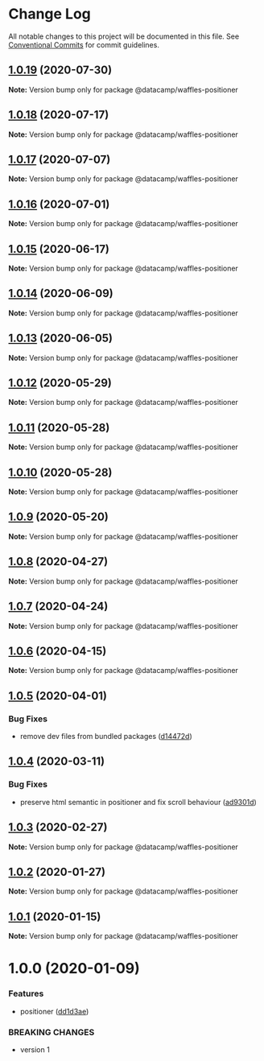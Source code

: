 # Change Log

All notable changes to this project will be documented in this file.
See [Conventional Commits](https://conventionalcommits.org) for commit guidelines.

## [1.0.19](https://github.com/datacamp/design-system/compare/@datacamp/waffles-positioner@1.0.18...@datacamp/waffles-positioner@1.0.19) (2020-07-30)

**Note:** Version bump only for package @datacamp/waffles-positioner





## [1.0.18](https://github.com/datacamp/design-system/compare/@datacamp/waffles-positioner@1.0.17...@datacamp/waffles-positioner@1.0.18) (2020-07-17)

**Note:** Version bump only for package @datacamp/waffles-positioner





## [1.0.17](https://github.com/datacamp/design-system/compare/@datacamp/waffles-positioner@1.0.16...@datacamp/waffles-positioner@1.0.17) (2020-07-07)

**Note:** Version bump only for package @datacamp/waffles-positioner





## [1.0.16](https://github.com/datacamp/design-system/compare/@datacamp/waffles-positioner@1.0.15...@datacamp/waffles-positioner@1.0.16) (2020-07-01)

**Note:** Version bump only for package @datacamp/waffles-positioner





## [1.0.15](https://github.com/datacamp/design-system/compare/@datacamp/waffles-positioner@1.0.14...@datacamp/waffles-positioner@1.0.15) (2020-06-17)

**Note:** Version bump only for package @datacamp/waffles-positioner





## [1.0.14](https://github.com/datacamp/design-system/compare/@datacamp/waffles-positioner@1.0.13...@datacamp/waffles-positioner@1.0.14) (2020-06-09)

**Note:** Version bump only for package @datacamp/waffles-positioner





## [1.0.13](https://github.com/datacamp/design-system/compare/@datacamp/waffles-positioner@1.0.12...@datacamp/waffles-positioner@1.0.13) (2020-06-05)

**Note:** Version bump only for package @datacamp/waffles-positioner





## [1.0.12](https://github.com/datacamp/design-system/compare/@datacamp/waffles-positioner@1.0.11...@datacamp/waffles-positioner@1.0.12) (2020-05-29)

**Note:** Version bump only for package @datacamp/waffles-positioner





## [1.0.11](https://github.com/datacamp/design-system/compare/@datacamp/waffles-positioner@1.0.10...@datacamp/waffles-positioner@1.0.11) (2020-05-28)

**Note:** Version bump only for package @datacamp/waffles-positioner





## [1.0.10](https://github.com/datacamp/design-system/compare/@datacamp/waffles-positioner@1.0.9...@datacamp/waffles-positioner@1.0.10) (2020-05-28)

**Note:** Version bump only for package @datacamp/waffles-positioner





## [1.0.9](https://github.com/datacamp/design-system/compare/@datacamp/waffles-positioner@1.0.8...@datacamp/waffles-positioner@1.0.9) (2020-05-20)

**Note:** Version bump only for package @datacamp/waffles-positioner





## [1.0.8](https://github.com/datacamp/design-system/compare/@datacamp/waffles-positioner@1.0.7...@datacamp/waffles-positioner@1.0.8) (2020-04-27)

**Note:** Version bump only for package @datacamp/waffles-positioner





## [1.0.7](https://github.com/datacamp/design-system/compare/@datacamp/waffles-positioner@1.0.6...@datacamp/waffles-positioner@1.0.7) (2020-04-24)

**Note:** Version bump only for package @datacamp/waffles-positioner





## [1.0.6](https://github.com/datacamp/design-system/compare/@datacamp/waffles-positioner@1.0.5...@datacamp/waffles-positioner@1.0.6) (2020-04-15)

**Note:** Version bump only for package @datacamp/waffles-positioner





## [1.0.5](https://github.com/datacamp/design-system/compare/@datacamp/waffles-positioner@1.0.4...@datacamp/waffles-positioner@1.0.5) (2020-04-01)


### Bug Fixes

* remove dev files from bundled packages ([d14472d](https://github.com/datacamp/design-system/commit/d14472d))





## [1.0.4](https://github.com/datacamp/design-system/compare/@datacamp/waffles-positioner@1.0.3...@datacamp/waffles-positioner@1.0.4) (2020-03-11)


### Bug Fixes

* preserve html semantic in positioner and fix scroll behaviour ([ad9301d](https://github.com/datacamp/design-system/commit/ad9301d))





## [1.0.3](https://github.com/datacamp/design-system/compare/@datacamp/waffles-positioner@1.0.2...@datacamp/waffles-positioner@1.0.3) (2020-02-27)

**Note:** Version bump only for package @datacamp/waffles-positioner





## [1.0.2](https://github.com/datacamp/design-system/compare/@datacamp/waffles-positioner@1.0.1...@datacamp/waffles-positioner@1.0.2) (2020-01-27)

**Note:** Version bump only for package @datacamp/waffles-positioner





## [1.0.1](https://github.com/datacamp/design-system/compare/@datacamp/waffles-positioner@1.0.0...@datacamp/waffles-positioner@1.0.1) (2020-01-15)

**Note:** Version bump only for package @datacamp/waffles-positioner





# 1.0.0 (2020-01-09)


### Features

* positioner ([dd1d3ae](https://github.com/datacamp/design-system/commit/dd1d3ae))


### BREAKING CHANGES

* version 1
